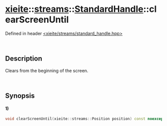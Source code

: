# [xieite](../../../../../xieite.md)\:\:[streams](../../../../../streams.md)\:\:[StandardHandle](../../../standard_handle.md)\:\:clearScreenUntil
Defined in header [<xieite/streams/standard_handle.hpp>](../../../../../../include/xieite/streams/standard_handle.hpp)

&nbsp;

## Description
Clears from the beginning of the screen.

&nbsp;

## Synopsis
#### 1)
```cpp
void clearScreenUntil(xieite::streams::Position position) const noexcept;
```
